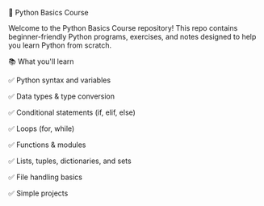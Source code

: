 🐍 Python Basics Course

Welcome to the Python Basics Course repository!
This repo contains beginner-friendly Python programs, exercises, and notes designed to help you learn Python from scratch.

📚 What you'll learn

✅ Python syntax and variables

✅ Data types & type conversion

✅ Conditional statements (if, elif, else)

✅ Loops (for, while)

✅ Functions & modules

✅ Lists, tuples, dictionaries, and sets

✅ File handling basics

✅ Simple projects
